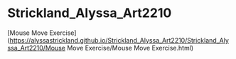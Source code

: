 # Strickland_Alyssa_Art2210

[Mouse Move Exercise](https://alyssastrickland.github.io/Strickland_Alyssa_Art2210/Strickland_Alyssa_Art2210/Mouse Move Exercise/Mouse Move Exercise.html)
